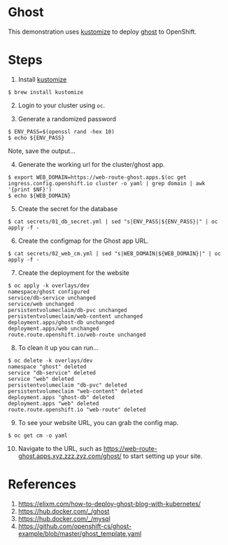 # Ghost

This demonstration uses [kustomize](https://kubectl.docs.kubernetes.io/references/kustomize/) to deploy [ghost](https://ghost.org/) to OpenShift. 

# Steps
1. Install [kustomize](https://kubectl.docs.kubernetes.io/installation/kustomize/)

```
$ brew install kustomize
```

2. Login to your cluster using `oc`. 

3. Generate a randomized password

```
$ ENV_PASS=$(openssl rand -hex 10)
$ echo ${ENV_PASS}
```

Note, save the output... 

4. Generate the working url for the cluster/ghost app.

```
$ export WEB_DOMAIN=https://web-route-ghost.apps.$(oc get ingress.config.openshift.io cluster -o yaml | grep domain | awk '{print $NF}')
$ echo ${WEB_DOMAIN}
```

5. Create the secret for the database

```
$ cat secrets/01_db_secret.yml | sed "s|ENV_PASS|${ENV_PASS}|" | oc apply -f -
```

6. Create the configmap for the Ghost app URL. 

```
$ cat secrets/02_web_cm.yml | sed "s|WEB_DOMAIN|${WEB_DOMAIN}|" | oc apply -f -
```

7. Create the deployment for the website

```
$ oc apply -k overlays/dev
namespace/ghost configured
service/db-service unchanged
service/web unchanged
persistentvolumeclaim/db-pvc unchanged
persistentvolumeclaim/web-content unchanged
deployment.apps/ghost-db unchanged
deployment.apps/web unchanged
route.route.openshift.io/web-route unchanged
```

8. To clean it up you can run... 

```
$ oc delete -k overlays/dev
namespace "ghost" deleted
service "db-service" deleted
service "web" deleted
persistentvolumeclaim "db-pvc" deleted
persistentvolumeclaim "web-content" deleted
deployment.apps "ghost-db" deleted
deployment.apps "web" deleted
route.route.openshift.io "web-route" deleted
```

9. To see your website URL, you can grab the config map. 

```
$ oc get cm -o yaml
```

10. Navigate to the URL, such as https://web-route-ghost.apps.xyz.zzz.zyz.com/ghost/ to start setting up your site.

# References
1. https://elixm.com/how-to-deploy-ghost-blog-with-kubernetes/
1. https://hub.docker.com/_/ghost
1. https://hub.docker.com/_/mysql
1. https://github.com/openshift-cs/ghost-example/blob/master/ghost_template.yaml